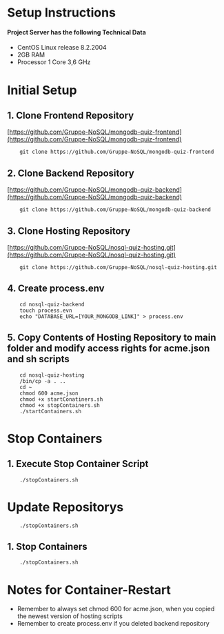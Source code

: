# Setup Instructions

#### Project Server has the following Technical Data
- CentOS Linux release 8.2.2004
- 2GB RAM
- Processor 1 Core 3,6 GHz

# Initial Setup

## 1. Clone Frontend Repository

[https://github.com/Gruppe-NoSQL/mongodb-quiz-frontend](https://github.com/Gruppe-NoSQL/mongodb-quiz-frontend)

```
    git clone https://github.com/Gruppe-NoSQL/mongodb-quiz-frontend
```

## 2. Clone Backend Repository

[https://github.com/Gruppe-NoSQL/mongodb-quiz-backend](https://github.com/Gruppe-NoSQL/mongodb-quiz-backend)

```
    git clone https://github.com/Gruppe-NoSQL/mongodb-quiz-backend
```

## 3. Clone Hosting Repository

[https://github.com/Gruppe-NoSQL/nosql-quiz-hosting.git](https://github.com/Gruppe-NoSQL/nosql-quiz-hosting.git)

```
    git clone https://github.com/Gruppe-NoSQL/nosql-quiz-hosting.git
```

## 4. Create process.env

```
    cd nosql-quiz-backend
    touch process.evn
    echo "DATABASE_URL=[YOUR_MONGODB_LINK]" > process.env
```

## 5. Copy Contents of Hosting Repository to main folder and modify access rights for acme.json and sh scripts

```
    cd nosql-quiz-hosting
    /bin/cp -a . ..
    cd ~
    chmod 600 acme.json
    chmod +x startConatiners.sh
    chmod +x stopContainers.sh
    ./startContainers.sh
```

# Stop Containers

## 1. Execute Stop Container Script

```
    ./stopContainers.sh
```

# Update Repositorys

```
    ./stopContainers.sh
```

## 1. Stop Containers
```
    ./stopContainers.sh
```

# Notes for Container-Restart

- Remember to always set chmod 600 for acme.json, when you copied the newest version of hosting scripts
- Remember to create process.env if you deleted backend repository